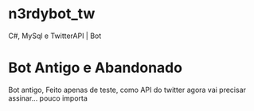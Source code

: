 # n3rdybot_tw
C#, MySql e TwitterAPI | Bot 

# Bot Antigo e Abandonado
Bot antigo, Feito apenas de teste, como API do twitter agora vai precisar assinar... pouco importa
